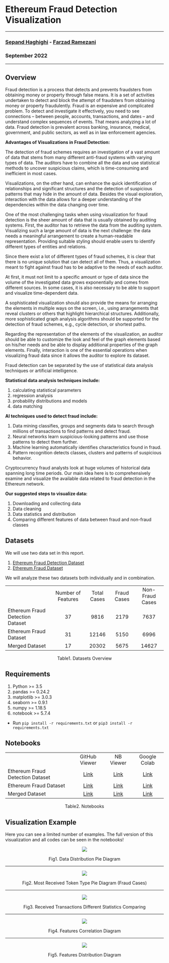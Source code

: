 # Ethereum Fraud Detection Visualization


--------------

### [Sepand Haghighi](https://github.com/sepandhaghighi) - [Farzad Ramezani](https://github.com/Farziiii)

### September 2022

--------------

## Overview

Fraud detection is a process that detects and prevents fraudsters from obtaining money or property through false means. It is a set of activities undertaken to detect and block the attempt of fraudsters from obtaining money or property fraudulently. Fraud is an expensive and complicated problem. To detect and investigate it effectively, you need to see connections – between people, accounts, transactions, and dates – and understand complex sequences of events. That means analyzing a lot of data.
Fraud detection is prevalent across banking, insurance, medical, government, and public sectors, as well as in law enforcement agencies.

**Advantages of Visualizations in Fraud Detection:**

The detection of fraud schemes requires an investigation of a vast amount of data that stems from many different anti-fraud systems with varying types of data. The auditors have to combine all the data and use statistical methods to uncover suspicious claims, which is time-consuming and inefficient in most cases.

Visualizations, on the other hand, can enhance the quick identification of relationships and significant structures and the detection of suspicious patterns that may hide in the amount of data. Besides the visual exploration, interaction with the data allows for a deeper understanding of the dependencies within the data changing over time.

One of the most challenging tasks when using visualization for fraud detection is the sheer amount of data that is usually obtained by auditing systems. First, the auditor has to retrieve the data from the auditing system. Visualizing such a large amount of data is the next challenge: the data needs a meaningful arrangement to create a human-readable representation. Providing suitable styling should enable users to identify different types of entities and relations.

Since there exist a lot of different types of fraud schemes, it is clear that there is no unique solution that can detect all of them. Thus, a visualization meant to fight against fraud has to be adaptive to the needs of each auditor.

At first, it must not limit to a specific amount or type of data since the volume of the investigated data grows exponentially and comes from different sources. In some cases, it is also necessary to be able to support and visualize time-dependent data.

A sophisticated visualization should also provide the means for arranging the elements in multiple ways on the screen, i.e., using arrangements that reveal clusters or others that highlight hierarchical structures. Additionally, more sophisticated graph analysis algorithms should be supported for the detection of fraud schemes, e.g., cycle detection, or shortest paths.

Regarding the representation of the elements of the visualization, an auditor should be able to customize the look and feel of the graph elements based on his/her needs and be able to display additional properties of the graph elements. Finally, interaction is one of the essential operations when visualizing fraud data since it allows the auditor to explore its dataset.

Fraud detection can be separated by the use of statistical data analysis techniques or artificial intelligence. 

**Statistical data analysis techniques include:**

1. calculating statistical parameters
2. regression analysis
3. probability distributions and models
4. data matching

**AI techniques used to detect fraud include:**

1. Data mining classifies, groups and segments data to search through millions of transactions to find patterns and detect fraud.
2. Neural networks learn suspicious-looking patterns and use those patterns to detect them further.
3. Machine learning automatically identifies characteristics found in fraud.
4. Pattern recognition detects classes, clusters and patterns of suspicious behavior.

Cryptocurrency fraud analysts look at huge volumes of historical data spanning long time periods. Our main idea here is to comprehensively examine and visualize the available data related to fraud detection in the Ethereum network.

**Our suggested steps to visualize data:**

1. Downloading and collecting data
2. Data cleaning
3. Data statistics and distribution
4. Comparing different features of data between fraud and non-fraud classes

## Datasets

We will use two data set in this report.

1. [Ethereum Fraud Detection Dataset](https://www.kaggle.com/datasets/vagifa/ethereum-frauddetection-dataset)
2. [Ethereum Fraud Dataset](https://www.kaggle.com/datasets/gescobero/ethereum-fraud-dataset)

We will analyze these two datasets both individually and in combination.

<div style="text-align:center;" align="center">
	<table style="text-align:center;border-collapse:collapse;">
		<th>
			<td>Number of Features</td>
			<td>Total Cases</td>
			<td>Fraud Cases</td>
			<td>Non-Fraud Cases</td>
		</th>
		<tr>
			<td style="text-align:left;">Ethereum Fraud Detection Dataset</td>
			<td>37</td>
			<td>9816</td>
			<td>2179</td>
			<td>7637</td>
		</tr>
		<tr>
			<td style="text-align:left;">Ethereum Fraud Dataset</td>
			<td>31</td>
			<td>12146</td>
			<td>5150</td>
			<td>6996</td>
		</tr>
		<tr>
			<td style="text-align:left;">Merged Dataset</td>
			<td>17</td>
			<td>20302</td>
			<td>5675</td>
			<td>14627</td>
		</tr>
	</table>
	<p>Table1. Datasets Overview</p>
</div>


## Requirements

1. Python >= 3.5
2. pandas >= 0.24.2
3. matplotlib >= 3.0.3
4. seaborn >= 0.9.1
5. numpy >= 1.18.5
6. notebook >= 5.7.4

- Run `pip install -r requirements.txt` or `pip3 install -r requirements.txt`

## Notebooks

<div style="text-align:center;" align="center">
	<table style="text-align:center;border-collapse:collapse;">
		<th>
			<td>GitHub Viewer</td>
			<td>NB Viewer</td>
			<td>Google Colab</td>
		</th>
		<tr>
			<td style="text-align:left;">Ethereum Fraud Detection Dataset</td>
			<td><a href="https://github.com/sepandhaghighi/Ethereum-Fraud-Detection-Visualization/blob/master/1.ipynb">Link</a></td>
			<td><a href="https://nbviewer.org/github/sepandhaghighi/Ethereum-Fraud-Detection-Visualization/blob/master/1.ipynb">Link</a></td>
			<td><a href="https://colab.research.google.com/github/sepandhaghighi/Ethereum-Fraud-Detection-Visualization/blob/master">Link</a></td>
		</tr>
		<tr>
			<td style="text-align:left;">Ethereum Fraud Dataset</td>
			<td><a href="https://github.com/sepandhaghighi/Ethereum-Fraud-Detection-Visualization/blob/master/2.ipynb">Link</a></td>
			<td><a href="https://nbviewer.org/github/sepandhaghighi/Ethereum-Fraud-Detection-Visualization/blob/master/2.ipynb">Link</a></td>
			<td><a href="https://colab.research.google.com/github/sepandhaghighi/Ethereum-Fraud-Detection-Visualization/blob/master">Link</a></td>
		</tr>
		<tr>
			<td style="text-align:left;">Merged Dataset</td>
			<td><a href="https://github.com/sepandhaghighi/Ethereum-Fraud-Detection-Visualization/blob/master/3.ipynb">Link</a></td>
			<td><a href="https://nbviewer.org/github/sepandhaghighi/Ethereum-Fraud-Detection-Visualization/blob/master/3.ipynb">Link</a></td>
			<td><a href="https://colab.research.google.com/github/sepandhaghighi/Ethereum-Fraud-Detection-Visualization/blob/master">Link</a></td>
		</tr>
	</table>
	<p>Table2. Notebooks</p>
</div>

## Visualization Example

Here you can see a limited number of examples. The full version of this visualization and all codes can be seen in the notebooks!

<div style="text-align:center;" align="center">
<img src="images/pie1.png">
<p>Fig1. Data Distribution Pie Diagram</p>
<hr/>

<img src="images/pie2.png">
<p>Fig2. Most Received Token Type Pie Diagram (Fraud Cases)</p>
<hr/>

<img src="images/hist.png">
<p>Fig3. Received Transactions Different Statistics Comparing</p>
<hr/>

<img src="images/corr.png">
<p>Fig4. Features Correlation Diagram</p>
<hr/>

<img src="images/box.png">
<p>Fig5. Features Distribution Diagram</p>
</div>


